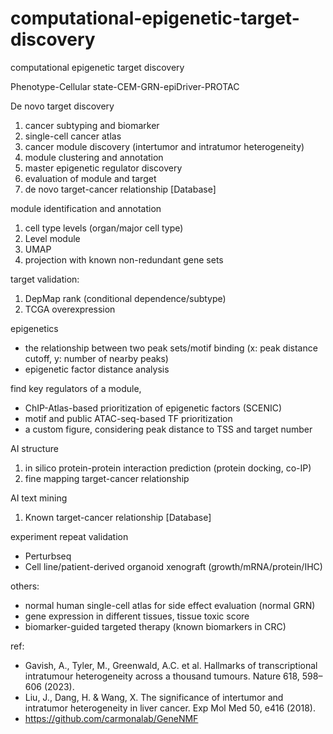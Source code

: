 # computational-epigenetic-target-discovery
computational epigenetic target discovery

Phenotype-Cellular state-CEM-GRN-epiDriver-PROTAC

De novo target discovery
1. cancer subtyping and biomarker
2. single-cell cancer atlas
3. cancer module discovery (intertumor and intratumor heterogeneity)
4. module clustering and annotation
5. master epigenetic regulator discovery
6. evaluation of module and target
7. de novo target-cancer relationship [Database]

module identification and annotation
1. cell type levels (organ/major cell type)
2. Level module
3. UMAP
4. projection with known non-redundant gene sets

target validation:
1. DepMap rank (conditional dependence/subtype)
2. TCGA overexpression

epigenetics
- the relationship between two peak sets/motif binding (x: peak distance cutoff, y: number of nearby peaks)
- epigenetic factor distance analysis

find key regulators of a module,
- ChIP-Atlas-based prioritization of epigenetic factors (SCENIC)
- motif and public ATAC-seq-based TF prioritization
- a custom figure, considering peak distance to TSS and target number

AI structure
1. in silico protein-protein interaction prediction (protein docking, co-IP)
2. fine mapping target-cancer relationship

AI text mining
1. Known target-cancer relationship [Database]

experiment repeat validation 
- Perturbseq
- Cell line/patient-derived organoid xenograft (growth/mRNA/protein/IHC)

others:
- normal human single-cell atlas for side effect evaluation (normal GRN)
- gene expression in different tissues, tissue toxic score
- biomarker-guided targeted therapy (known biomarkers in CRC)

ref:
- Gavish, A., Tyler, M., Greenwald, A.C. et al. Hallmarks of transcriptional intratumour heterogeneity across a thousand tumours. Nature 618, 598–606 (2023). 
- Liu, J., Dang, H. & Wang, X. The significance of intertumor and intratumor heterogeneity in liver cancer. Exp Mol Med 50, e416 (2018). 
- https://github.com/carmonalab/GeneNMF
